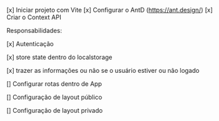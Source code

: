 [x] Iniciar projeto com Vite
[x] Configurar o AntD (https://ant.design/)
[x] Criar o Context API

Responsabilidades: 

[x] Autenticação

[x] store state dentro do localstorage

[x] trazer as informações ou não se o usuário estiver ou não logado

[] Configurar rotas dentro de App

[] Configuração de layout público 

[] Configuração de layout privado
